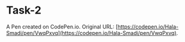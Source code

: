 # Task-2

A Pen created on CodePen.io. Original URL: [https://codepen.io/Hala-Smadi/pen/VwqPxvq](https://codepen.io/Hala-Smadi/pen/VwqPxvq).

